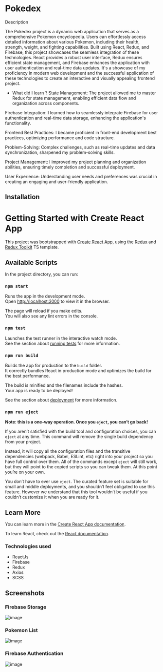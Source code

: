 # Pokedex 
Description

The Pokedex project is a dynamic web application that serves as a comprehensive Pokemon encyclopedia. Users can effortlessly access detailed information about various Pokemon, including their health, strength, weight, and fighting capabilities. Built using React, Redux, and Firebase, this project showcases the seamless integration of these technologies. React provides a robust user interface, Redux ensures efficient state management, and Firebase enhances the application with user authentication and real-time data updates. It's a showcase of my proficiency in modern web development and the successful application of these technologies to create an interactive and visually appealing frontend project.

- What did I learn ?
State Management: The project allowed me to master Redux for state management, enabling efficient data flow and organization across components.

Firebase Integration: I learned how to seamlessly integrate Firebase for user authentication and real-time data storage, enhancing the application's functionality.

Frontend Best Practices: I became proficient in front-end development best practices, optimizing performance and code structure.

Problem-Solving: Complex challenges, such as real-time updates and data synchronization, sharpened my problem-solving skills.

Project Management: I improved my project planning and organization abilities, ensuring timely completion and successful deployment.

User Experience: Understanding user needs and preferences was crucial in creating an engaging and user-friendly application.

## Installation
# Getting Started with Create React App

This project was bootstrapped with [Create React App](https://github.com/facebook/create-react-app), using the [Redux](https://redux.js.org/) and [Redux Toolkit](https://redux-toolkit.js.org/) TS template.

## Available Scripts

In the project directory, you can run:

### `npm start`

Runs the app in the development mode.\
Open [http://localhost:3000](http://localhost:3000) to view it in the browser.

The page will reload if you make edits.\
You will also see any lint errors in the console.

### `npm test`

Launches the test runner in the interactive watch mode.\
See the section about [running tests](https://facebook.github.io/create-react-app/docs/running-tests) for more information.

### `npm run build`

Builds the app for production to the `build` folder.\
It correctly bundles React in production mode and optimizes the build for the best performance.

The build is minified and the filenames include the hashes.\
Your app is ready to be deployed!

See the section about [deployment](https://facebook.github.io/create-react-app/docs/deployment) for more information.

### `npm run eject`

**Note: this is a one-way operation. Once you `eject`, you can’t go back!**

If you aren’t satisfied with the build tool and configuration choices, you can `eject` at any time. This command will remove the single build dependency from your project.

Instead, it will copy all the configuration files and the transitive dependencies (webpack, Babel, ESLint, etc) right into your project so you have full control over them. All of the commands except `eject` will still work, but they will point to the copied scripts so you can tweak them. At this point you’re on your own.

You don’t have to ever use `eject`. The curated feature set is suitable for small and middle deployments, and you shouldn’t feel obligated to use this feature. However we understand that this tool wouldn’t be useful if you couldn’t customize it when you are ready for it.

## Learn More

You can learn more in the [Create React App documentation](https://facebook.github.io/create-react-app/docs/getting-started).

To learn React, check out the [React documentation](https://reactjs.org/).

### Technologies used
 - ReactJs
 - Firebase
 - Redux
 - Axios
 - SCSS
## Screenshots
### Firebase Storage
![image](https://xp.io/storage/173M4gRA.png)
### Pokemon List
![image](https://xp.io/storage/173QxmIl.png)
### Firebase Authentication
![image](https://xp.io/storage/173S4bOM.png)